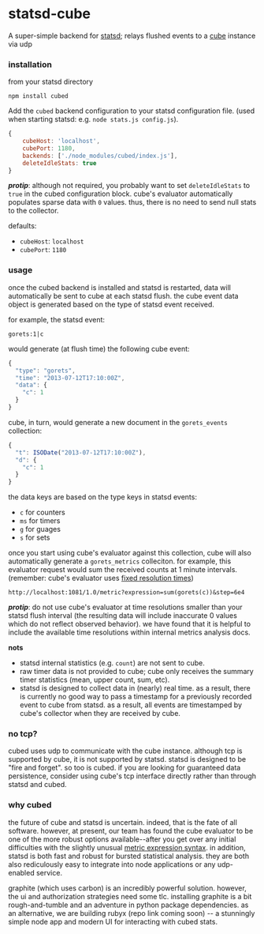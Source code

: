 statsd-cube
===========

A super-simple backend for [statsd](https://github.com/etsy/statsd); relays flushed events to a [cube](https://github.com/square/cube) instance via udp


### installation

from your statsd directory

```
npm install cubed
```

Add the `cubed` backend configuration to your statsd configuration file. (used when starting statsd: e.g. `node stats.js config.js`). 

```javascript
{
    cubeHost: 'localhost',
    cubePort: 1180,
    backends: ['./node_modules/cubed/index.js'],
    deleteIdleStats: true
}
```

***protip***: although not required, you probably want to set `deleteIdleStats` to `true` in the cubed configuration block. cube's evaluator automatically populates sparse data with `0` values. thus, there is no need to send null stats to the collector.

defaults:
- `cubeHost`: `localhost`
- `cubePort`: `1180`


### usage

once the cubed backend is installed and statsd is restarted, data will automatically be sent to cube at each statsd flush. the cube event data object is generated based on the type of statsd event received.

for example, the statsd event:

```
gorets:1|c
```

would generate (at flush time) the following cube event:

```javascript
{
  "type": "gorets",
  "time": "2013-07-12T17:10:00Z",
  "data": {
    "c": 1
  }
}
```

cube, in turn, would generate a new document in the `gorets_events` collection:

```javascript
{
  "t": ISODate("2013-07-12T17:10:00Z"),
  "d": {
    "c": 1
  }
}
```

the data keys are based on the type keys in statsd events:
- `c` for counters
- `ms` for timers
- `g` for guages
- `s` for sets

once you start using cube's evaluator against this collection, cube will also automatically generate a `gorets_metrics` colleciton. for example, this evaluator request would sum the received counts at 1 minute intervals. (remember: cube's evaluator uses [fixed resolution times](https://github.com/square/cube/wiki/Evaluator))

```
http://localhost:1081/1.0/metric?expression=sum(gorets(c))&step=6e4
```

***protip***: do not use cube's evaluator at time resolutions smaller than your statsd flush interval (the resulting data will include inaccurate 0 values which do not reflect observed behavior). we have found that it is helpful to include the available time resolutions within internal metrics analysis docs.

**nots**
- statsd internal statistics (e.g. `count`) are not sent to cube.
- raw timer data is not provided to cube; cube only receives the summary timer statistics (mean, upper count, sum, etc).
- statsd is designed to collect data in (nearly) real time. as a result, there is currently no good way to pass a timestamp for a previously recorded event to cube from statsd. as a result, all events are timestamped by cube's collector when they are received by cube.


### no tcp?

cubed uses udp to communicate with the cube instance. although tcp is supported by cube, it is not supported by statsd. statsd is designed to be "fire and forget". so too is cubed. if you are looking for guaranteed data persistence, consider using cube's tcp interface directly rather than through statsd and cubed.


### why cubed

the future of cube and statsd is uncertain. indeed, that is the fate of all software. however, at present, our team has found the cube evaluator to be one of the more robust options available--after you get over any initial difficulties with the slightly unusual [metric expression syntax](https://github.com/square/cube/wiki/Queries#wiki-metric). in addition, statsd is both fast and robust for bursted statistical analysis. they are both also rediculously easy to integrate into node applications or any udp-enabled service.

graphite (which uses carbon) is an incredibly powerful solution. however, the ui and authorization strategies need some tlc. installing graphite is a bit rough-and-tumble and an adventure in python package dependencies. as an alternative, we are building rubyx (repo link coming soon) -- a stunningly simple node app and modern UI for interacting with cubed stats.
